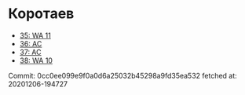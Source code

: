 # Коротаев
- [35: WA 11](35.md)
- [36: AC](36.md)
- [37: AC](37.md)
- [38: WA 10](38.md)

Commit: 0cc0ee099e9f0a0d6a25032b45298a9fd35ea532
 fetched at: 20201206-194727
